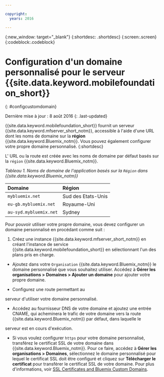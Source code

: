 ```yaml
---

copyright:
  years: 2016

---
```


{:new_window: target="_blank"}
{:shortdesc: .shortdesc}
{:screen:.screen}
{:codeblock:.codeblock}

# Configuration d'un domaine personnalisé pour le serveur {{site.data.keyword.mobilefoundation_short}}
{: #configcustomdomain}

Dernière mise à jour : 8 août 2016
{: .last-updated}

{{site.data.keyword.mobilefoundation_short}} fournit un serveur {{site.data.keyword.mfserver_short_notm}}, <!--on {{site.data.keyword.containerlong}} as a container group. The container group will be mapped to--> accessible à l'aide d'une URL dont les noms de domaine sur la **région** {{site.data.keyword.Bluemix_notm}}. Vous
pouvez également configurer votre propre domaine personnalisé.
{:shortdesc}

L'<!--container group is created with a--> URL ou la route est créée avec les noms de domaine par défaut basés sur la `région` {{site.data.keyword.Bluemix_notm}}. 

*Tableau 1. Noms de domaine de l'application basés sur la `Région`
dans {{site.data.keyword.Bluemix_notm}}*

  |Domaine |  Région  |    
  |:----- | :----- |    
  |`mybluemix.net` | Sud des Etats-Unis |    
  |`eu-gb.mybluemix.net` | Royaume-Uni  |
  |`au-syd.mybluemix.net` | Sydney  |      

Pour pouvoir utiliser votre propre domaine, vous devez configurer un
domaine personnalisé en procédant comme suit :

1.	Créez une instance {{site.data.keyword.mfserver_short_notm}}
en créant l'instance de service
{{site.data.keyword.mobilefoundation_short}} en sélectionnant
l'un des plans pris en charge.

+ Ajoutez dans votre `Organisation`
{{site.data.keyword.Bluemix_notm}} le domaine personnalisé que vous
souhaitez utiliser. Accédez à **Gérer les organisations > Domaines >
Ajouter un domaine** pour ajouter votre propre domaine.

+ Configurez une route permettant au
<!--container group--> serveur d'utiliser votre domaine personnalisé. 

+ Accédez au fournisseur DNS de votre domaine et ajoutez une entrée
CNAME, qui acheminera le trafic de votre domaine vers la route
{{site.data.keyword.Bluemix_notm}} par défaut, dans laquelle le
<!--container group--> serveur est en cours d'exécution. 

+ Si vous voulez configurer `https` pour votre domaine
personnalisé, transférez le certificat SSL de votre domaine dans {{site.data.keyword.Bluemix_notm}}. Pour
ce faire, accédez à **Gérer les organisations > Domaines**,
sélectionnez le domaine personnalisé pour lequel le certificat SSL doit être
configuré et cliquez sur **Télécharger le certificat** pour
transférer le certificat SSL de votre domaine. Pour plus d'informations,
voir
[SSL Certificates and Bluemix Custom Domains](https://developer.ibm.com/bluemix/2014/09/28/ssl-certificates-bluemix-custom-domains/).
